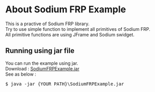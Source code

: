 <h1>About Sodium FRP Example</h1>
This is a practive of Sodium FRP library.<br/>
Try to use simple function to implement all primitives of Sodium FRP.<br/>
All primitive functions are using JFrame and Sodium swidget.<br/>

<h2>Running using jar file</h2>
You can run the example using jar.<br/>
Download : <a href="https://drive.google.com/file/d/0B6DXm_26n8tgSUtYVEtzNkdlWnc/view?usp=sharing">SodiumFRPExample.jar</a><br/>
See as below :<br/>
<div class="CodeRay">
  <div class="code"><pre><span class="prompt">$</span><span class="function"> java -jar {YOUR_PATH}\SodiumFRPExample.jar
</span></pre></div> 
